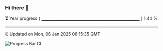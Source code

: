 ### Hi there 👋

⏳ Year progress { ▁▁▁▁▁▁▁▁▁▁▁▁▁▁▁▁▁▁▁▁▁▁▁▁▁▁▁▁▁▁ } 1.44 %

---

⏰ Updated on Mon, 06 Jan 2025 06:15:35 GMT

![Progress Bar CI](https://github.com/Shyam-Makwana/GitHub-Actions-Demo/workflows/Progress%20Bar%20CI/badge.svg)
